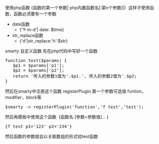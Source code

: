 使用php函数
{函数的第一个参数| php内置函数名[:第n个参数]|}  这样子使用函数，函数必须要有一个参数
<ul>
	<li>date函数
<ul>
	<li>{'Y-m-d'| date: $time}</li>
</ul>
</li>
	<li>str_replace函数
<ul>
	<li>{'d'|str_replace:'h':$str}</li>
</ul>
</li>
</ul>
smarty 自定义函数
先在php代码中写好一个函数
<pre>function test($params) {
   $p1 = $params['p1'];
   $p2 = $params['p2'];
   return '传入的参数1值为'.$p1.', 传入的参数2值为'.$p2;
}</pre>
然后在smarty中注册这个函数 registerPlugin 第一个参数可选值 funtion，modifier，block等
<pre>$smarty -&gt; registerPlugin('function','f_test','test');</pre>
然后再模板中使用这个函数  {函数名 [参数=参数值]... }
<pre>{f_test p1='123' p2='234'}</pre>
然后函数的参数就会以关联数组的形式给test函数
